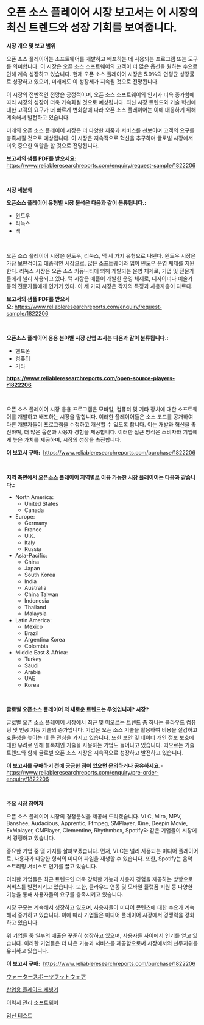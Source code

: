 <p><h1>오픈 소스 플레이어 시장 보고서는 이 시장의 최신 트렌드와 성장 기회를 보여줍니다.</h1></p><p><strong>시장 개요 및 보고 범위</strong></p>
<p><p>오픈 소스 플레이어는 소프트웨어를 개발하고 배포하는 데 사용되는 프로그램 또는 도구를 의미합니다. 이 시장은 오픈 소스 소프트웨어의 고객이 더 많은 옵션을 원하는 수요로 인해 계속 성장하고 있습니다. 현재 오픈 소스 플레이어 시장은 5.9%의 연평균 성장률로 성장하고 있으며, 미래에도 이 성장세가 지속될 것으로 전망됩니다.</p><p>이 시장의 전반적인 전망은 긍정적이며, 오픈 소스 소프트웨어의 인기가 더욱 증가함에 따라 시장의 성장이 더욱 가속화될 것으로 예상됩니다. 최신 시장 트렌드와 기술 혁신에 대한 고객의 요구가 더 빠르게 변화함에 따라 오픈 소스 플레이어는 이에 대응하기 위해 계속해서 발전하고 있습니다.</p><p>미래의 오픈 소스 플레이어 시장은 더 다양한 제품과 서비스를 선보이며 고객의 요구를 충족시킬 것으로 예상됩니다. 이 시장은 지속적으로 혁신을 추구하며 글로벌 시장에서 더욱 중요한 역할을 할 것으로 전망됩니다.</p></p>
<p><strong>보고서의 샘플 PDF를 받으세요:</strong> <a href="https://www.reliableresearchreports.com/enquiry/request-sample/1822206">https://www.reliableresearchreports.com/enquiry/request-sample/1822206</a></p>
<p>&nbsp;</p>
<p><strong>시장 세분화</strong></p>
<p><strong>오픈소스 플레이어 유형별 시장 분석은 다음과 같이 분류됩니다.:</strong></p>
<p><ul><li>윈도우</li><li>리눅스</li><li>맥</li></ul></p>
<p>&nbsp;</p>
<p><p>오픈 소스 플레이어 시장은 윈도우, 리눅스, 맥 세 가지 유형으로 나뉜다. 윈도우 시장은 가장 보편적이고 대중적인 시장으로, 많은 소프트웨어와 앱이 윈도우 운영 체제를 지원한다. 리눅스 시장은 오픈 소스 커뮤니티에 의해 개발되는 운영 체제로, 기업 및 전문가들에게 널리 사용되고 있다. 맥 시장은 애플이 개발한 운영 체제로, 디자이너나 예술가 등의 전문가들에게 인기가 있다. 이 세 가지 시장은 각자의 특징과 사용자층이 다르다.</p></p>
<p><strong>보고서의 샘플 PDF를 받으세요:</strong>&nbsp;<a href="https://www.reliableresearchreports.com/enquiry/request-sample/1822206">https://www.reliableresearchreports.com/enquiry/request-sample/1822206</a></p>
<p>&nbsp;</p>
<p><strong> 오픈소스 플레이어 응용 분야별 시장 산업 조사는 다음과 같이 분류됩니다.:</strong></p>
<p><ul><li>핸드폰</li><li>컴퓨터</li><li>기타</li></ul></p>
<p><strong><a href="https://www.reliableresearchreports.com/open-source-players-r1822206">https://www.reliableresearchreports.com/open-source-players-r1822206</a></strong></p>
<p>&nbsp;</p>
<p><p>오픈 소스 플레이어 시장 응용 프로그램은 모바일, 컴퓨터 및 기타 장치에 대한 소프트웨어를 개발하고 배포하는 시장을 말합니다. 이러한 플레이어들은 소스 코드를 공개하여 다른 개발자들이 프로그램을 수정하고 개선할 수 있도록 합니다. 이는 개발과 혁신을 촉진하며, 더 많은 옵션과 사용자 경험을 제공합니다. 이러한 접근 방식은 소비자와 기업에게 높은 가치를 제공하며, 시장의 성장을 촉진합니다.</p></p>
<p><strong>이 보고서 구매:</strong>&nbsp; <a href="https://www.reliableresearchreports.com/purchase/1822206">https://www.reliableresearchreports.com/purchase/1822206</a></p>
<p>&nbsp;</p>
<p><strong>지역 측면에서 오픈소스 플레이어 지역별로 이용 가능한 시장 플레이어는 다음과 같습니다.:</strong></p>
<p><ul>
    <li>
        North America:
        <ul>
            <li>United States</li>
            <li>Canada</li>
        </ul>
    </li>
    <li>
        Europe:
        <ul>
            <li>Germany</li>
            <li>France</li>
            <li>U.K.</li>
            <li>Italy</li>
            <li>Russia</li>
        </ul>
    </li>
    <li>
        Asia-Pacific:
        <ul>
            <li>China</li>
            <li>Japan</li>
            <li>South Korea</li>
            <li>India</li>
            <li>Australia</li>
            <li>China Taiwan</li>
            <li>Indonesia</li>
            <li>Thailand</li>
            <li>Malaysia</li>
        </ul>
    </li>
    <li>
        Latin America:
        <ul>
            <li>Mexico</li>
            <li>Brazil</li>
            <li>Argentina Korea</li>
            <li>Colombia</li>
        </ul>
    </li>
    <li>
        Middle East & Africa:
        <ul>
            <li>Turkey</li>
            <li>Saudi</li>
            <li>Arabia</li>
            <li>UAE</li>
            <li>Korea</li>
        </ul>
    </li>
    </ul></p>
<p>&nbsp;</p>
<p><strong>글로벌 오픈소스 플레이어 의 새로운 트렌드는 무엇입니까? 시장?</strong></p>
<p><p>글로벌 오픈 소스 플레이어 시장에서 최근 및 떠오르는 트렌드 중 하나는 클라우드 컴퓨팅 및 인공 지능 기술의 증가입니다. 기업은 오픈 소스 기술을 활용하여 비용을 절감하고 효율성을 높이는 데 큰 관심을 가지고 있습니다. 또한 보안 및 데이터 개인 정보 보호에 대한 우려로 인해 블록체인 기술을 사용하는 기업도 늘어나고 있습니다. 떠오르는 기술 트렌드와 함께 글로벌 오픈 소스 시장은 지속적으로 성장하고 발전하고 있습니다.</p></p>
<p><strong>이 보고서를 구매하기 전에 궁금한 점이 있으면 문의하거나 공유하세요.</strong>- <a href="https://www.reliableresearchreports.com/enquiry/pre-order-enquiry/1822206">https://www.reliableresearchreports.com/enquiry/pre-order-enquiry/1822206</a></p>
<p>&nbsp;</p>
<p><strong>주요 시장 참여자</strong></p>
<p><p>오픈 소스 플레이어 시장의 경쟁분석을 제공해 드리겠습니다. VLC, Miro, MPV, Banshee, Audacious, Apprentic, Ffmpeg, SMPlayer, Xine, Deepin Movie, ExMplayer, CMPlayer, Clementine, Rhythmbox, Spotify와 같은 기업들이 시장에서 경쟁하고 있습니다.</p><p>중요한 기업 중 몇 가지를 살펴보겠습니다. 먼저, VLC는 널리 사용되는 미디어 플레이어로, 사용자가 다양한 형식의 미디어 파일을 재생할 수 있습니다. 또한, Spotify는 음악 스트리밍 서비스로 인기를 끌고 있습니다.</p><p>이러한 기업들은 최근 트렌드인 더욱 강력한 기능과 사용자 경험을 제공하는 방향으로 서비스를 발전시키고 있습니다. 또한, 클라우드 연동 및 모바일 플랫폼 지원 등 다양한 기능을 통해 사용자들의 요구를 충족시키고 있습니다.</p><p>시장 규모는 계속해서 성장하고 있으며, 사용자들이 미디어 콘텐츠에 대한 수요가 계속해서 증가하고 있습니다. 이에 따라 기업들은 미디어 플레이어 시장에서 경쟁력을 강화하고 있습니다.</p><p>위 기업들 중 일부의 매출은 꾸준히 성장하고 있으며, 사용자들 사이에서 인기를 얻고 있습니다. 이러한 기업들은 더 나은 기능과 서비스를 제공함으로써 시장에서의 선두지위를 유지하고 있습니다.</p></p>
<p><strong>이 보고서 구매:</strong>&nbsp;&nbsp;<a href="https://www.reliableresearchreports.com/purchase/1822206">https://www.reliableresearchreports.com/purchase/1822206</a></p>
<p><p><a href="https://github.com/ReganWisoky2023/Market-Research-Report-List-1/blob/main/413396833001.md">ウォータースポーツフットウェア</a></p><p><a href="https://medium.com/@goonfghyt6587/%EC%82%B0%EC%97%85%EC%9A%A9-%ED%94%8C%EB%A0%88%EC%9D%B4%ED%81%AC-%EC%95%84%EC%9D%B4%EC%8A%A4-%EB%A8%B8%EC%8B%A0-%EC%8B%9C%EC%9E%A5%EC%9D%80-%EC%8B%9C%EC%9E%A5-%EC%A0%90%EC%9C%A0%EC%9C%A8-%EA%B7%9C%EB%AA%A8-%EB%B0%8F-2031%EB%85%84%EA%B9%8C%EC%A7%80-%EC%98%88%EC%B8%A1%EB%90%9C-%EC%98%88%EC%B8%A1%EC%97%90-%EC%B4%88%EC%A0%90%EC%9D%84-%EB%A7%9E%EC%B6%A5%EB%8B%88%EB%8B%A4-dc873df0974f">산업용 플레이크 제빙기</a></p><p><a href="https://github.com/darrellockm3ytan895656/Market-Research-Report-List-1/blob/main/985014130249.md">이력서 관리 소프트웨어</a></p><p><a href="https://medium.com/@christianlarkinus/%EC%9E%84%EC%8B%A0%ED%85%8C%EC%8A%A4%ED%8A%B8-%EC%8B%9C%EC%9E%A5-%EA%B7%9C%EB%AA%A8-cagr-2024-2030%EB%85%84-%ED%8A%B8%EB%A0%8C%EB%93%9C-f60adfd0188a">임신 테스트</a></p></p>